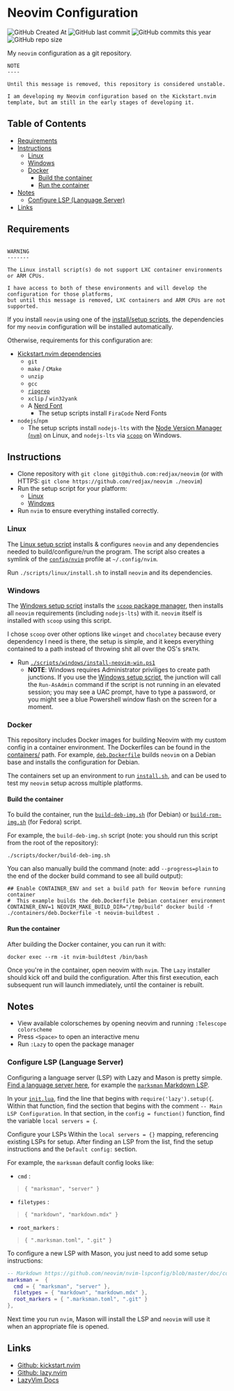 # Neovim Configuration <!-- omit in toc -->

![GitHub Created At](https://img.shields.io/github/created-at/redjax/neovim)
![GitHub last commit](https://img.shields.io/github/last-commit/redjax/neovim)
![GitHub commits this year](https://img.shields.io/github/commit-activity/y/redjax/neovim)
![GitHub repo size](https://img.shields.io/github/repo-size/redjax/neovim)
<!-- ![GitHub Latest Release](https://img.shields.io/github/release-date/redjax/neovim) -->
<!-- ![GitHub commits since latest release](https://img.shields.io/github/commits-since/redjax/neovim/latest) -->
<!-- ![GitHub Actions Workflow Status](https://img.shields.io/github/actions/workflow/status/redjax/neovim/tests.yml) -->

My `neovim` configuration as a git repository.

```
NOTE
----

Until this message is removed, this repository is considered unstable.

I am developing my Neovim configuration based on the Kickstart.nvim template, but am still in the early stages of developing it.
```

## Table of Contents <!-- omit in toc -->

- [Requirements](#requirements)
- [Instructions](#instructions)
  - [Linux](#linux)
  - [Windows](#windows)
  - [Docker](#docker)
    - [Build the container](#build-the-container)
    - [Run the container](#run-the-container)
- [Notes](#notes)
  - [Configure LSP (Language Server)](#configure-lsp-language-server)
- [Links](#links)

## Requirements

```warning

WARNING
-------

The Linux install script(s) do not support LXC container environments or ARM CPUs.

I have access to both of these environments and will develop the configuration for those platforms,
but until this message is removed, LXC containers and ARM CPUs are not supported.
```

If you install `neovim` using one of the [install/setup scripts](./scripts/), the dependencies for my `neovim` configuration will be installed automatically.

Otherwise, requirements for this configuration are:

- [Kickstart.nvim dependencies](https://github.com/nvim-lua/kickstart.nvim?tab=readme-ov-file#install-external-dependencies)
  - `git`
  - `make` / `CMake`
  - `unzip`
  - `gcc`
  - [`ripgrep`](https://github.com/BurntSushi/ripgrep#installation)
  - `xclip` / `win32yank`
  - A [Nerd Font](https://www.nerdfonts.com/)
    - The setup scripts install `FiraCode` Nerd Fonts
- `nodejs`/`npm`
  - The setup scripts install `nodejs-lts` with the [Node Version Manager (`nvm`)](https://github.com/nvm-sh/nvm) on Linux, and `nodejs-lts` via [`scoop`](https://scoop.sh) on Windows.

## Instructions

- Clone repository with `git clone git@github.com:redjax/neovim` (or with HTTPS: `git clone https://github.com/redjax/neovim ./neovim`)
- Run the setup script for your platform:
  - [Linux](#linux)
  - [Windows](#windows)
- Run `nvim` to ensure everything installed correctly.

### Linux

The [Linux setup script](./scripts/linux/install.sh) installs & configures `neovim` and any dependencies needed to build/configure/run the program. The script also creates a symlink of the [`config/nvim`](./config/nvim) profile at `~/.config/nvim`.

Run `./scripts/linux/install.sh` to install `neovim` and its dependencies.

### Windows

The [Windows setup script](./scripts/windows/install-neovim-win.ps1) installs the [`scoop` package manager](https://scoop.sh), then installs all `neovim` requirements (including `nodejs-lts`) with it. `neovim` itself is installed with `scoop` using this script.

I chose `scoop` over other options like `winget` and `chocolatey` because every dependency I need is there, the setup is simple, and it keeps everything contained to a path instead of throwing shit all over the OS's `$PATH`.

- Run [`./scripts/windows/install-neovim-win.ps1`](./scripts/windows/install-neovim-win.ps1)
  - **NOTE**: Windows requires Administrator priviliges to create path junctions. If you use the [Windows setup script](./scripts/windows/install-neovim-win.ps1), the junction will call the `Run-AsAdmin` command if the script is not running in an elevated session; you may see a UAC prompt, have to type a password, or you might see a blue Powershell window flash on the screen for a moment.

### Docker

This repository includes Docker images for building Neovim with my custom config in a container environment. The Dockerfiles can be found in the [containers/](./containers/) path. For example, [`deb.Dockerfile`](./containers/deb.Dockerfile) builds `neovim` on a Debian base and installs the configuration for Debian.

The containers set up an environment to run [`install.sh`](./scripts/linux/install.sh), and can be used to test my `neovim` setup across multiple platforms.

#### Build the container

To build the container, run the [`build-deb-img.sh`](./scripts/docker/build-deb-img.sh) (for Debian) or [`build-rpm-img.sh`](./scripts/docker/build-rpm-img.sh) (for Fedora) script.

For example, the `build-deb-img.sh` script (note: you should run this script from the root of the repository):

```shell
./scripts/docker/build-deb-img.sh
```

You can also manually build the command (note: add `--progress=plain` to the end of the docker build command to see all build output):

```shell
## Enable CONTAINER_ENV and set a build path for Neovim before running container
#  This example builds the deb.Dockerfile Debian container environment
CONTAINER_ENV=1 NEOVIM_MAKE_BUILD_DIR="/tmp/build" docker build -f ./containers/deb.Dockerfile -t neovim-buildtest .
```
#### Run the container

After building the Docker container, you can run it with:

```shell
docker exec --rm -it nvim-buildtest /bin/bash
```

Once you're in the container, open neovim with `nvim`. The `Lazy` installer should kick off and build the configuration. After this first execution, each subsequent run will launch immediately, until the container is rebuilt.

## Notes

- View available colorschemes by opening neovim and running `:Telescope colorscheme`
- Press `<Space>` to open an interactive menu
- Run `:Lazy` to open the package manager

### Configure LSP (Language Server)

Configuring a language server (LSP) with Lazy and Mason is pretty simple. [Find a language server here](https://github.com/neovim/nvim-lspconfig/blob/master/doc/configs.md), for example the [`marksman` Markdown LSP](https://github.com/neovim/nvim-lspconfig/blob/master/doc/configs.md#marksman).

In your [`init.lua`](./config/nvim/init.lua), find the line that begins with `require('lazy').setup({`. Within that function, find the section that begins with the comment `-- Main LSP Configuration`. In that section, in the `config = function()` function, find the variable `local servers = {`.

Configure your LSPs Within the `local servers = {}` mapping, referencing existing LSPs for setup. After finding an LSP from the list, find the setup instructions and the `Default config:` section.

For example, the `marksman` default config looks like:

* `cmd` :
> `{ "marksman", "server" }`
* `filetypes` :
> `{ "markdown", "markdown.mdx" }`
* `root_markers` :
> `{ ".marksman.toml", ".git" }`

To configure a new LSP with Mason, you just need to add some setup instructions:

```lua
-- Markdown https://github.com/neovim/nvim-lspconfig/blob/master/doc/configs.md#marksman
marksman =  {
  cmd = { "marksman", "server" },
  filetypes = { "markdown", "markdown.mdx" },
  root_markers = { ".marksman.toml", ".git" }
},
```

Next time you run `nvim`, Mason will install the LSP and `neovim` will use it when an appropriate file is opened.

## Links

- [Github: kickstart.nvim](https://github.com/nvim-lua/kickstart.nvim)
- [Github: lazy.nvim](https://github.com/folke/lazy.nvim)
- [LazyVim Docs](https://lazy.folke.io)
